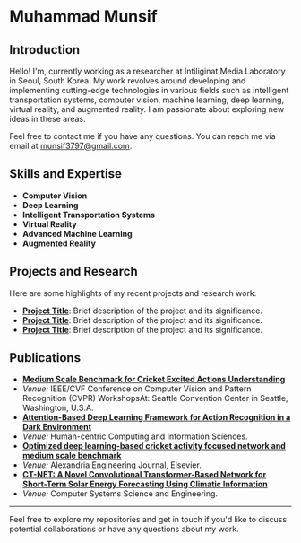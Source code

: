 # Muhammad Munsif

## Introduction
Hello! I'm, currently working as a researcher at Intiliginat Media Laboratory in Seoul, South Korea. My work revolves around developing and implementing cutting-edge technologies in various fields such as intelligent transportation systems, computer vision, machine learning, deep learning, virtual reality, and augmented reality. I am passionate about exploring new ideas in these areas.

Feel free to contact me if you have any questions. You can reach me via email at [munsif3797@gmail.com](mailto:munsif3797@gmail.com).

## Skills and Expertise
- **Computer Vision**
- **Deep Learning**
- **Intelligent Transportation Systems**
- **Virtual Reality**
- **Advanced Machine Learning**
- **Augmented Reality**

## Projects and Research
Here are some highlights of my recent projects and research work:
- **[Project Title](#)**: Brief description of the project and its significance.
- **[Project Title](#)**: Brief description of the project and its significance.
- **[Project Title](#)**: Brief description of the project and its significance.

## Publications
- **[Medium Scale Benchmark for Cricket Excited Actions Understanding](https://openaccess.thecvf.com/content/CVPR2024W/CVsports/html/Hussain_Medium_Scale_Benchmark_for_Cricket_Excited_Actions_Understanding_CVPRW_2024_paper.html)**
- *Venue:* IEEE/CVF Conference on Computer Vision and Pattern Recognition (CVPR) WorkshopsAt: Seattle Convention Center in Seattle, Washington, U.S.A.
- **[Attention-Based Deep Learning Framework for Action Recognition in a Dark Environment](https://hcisj.com/articles/?HCIS202414004)**
- *Venue:* Human-centric Computing and Information Sciences.
- **[Optimized deep learning-based cricket activity focused network and medium scale benchmark](https://www.sciencedirect.com/science/article/pii/S1110016823003368?via%3Dihub)**
- *Venue:* Alexandria Engineering Journal, Elsevier.
- **[CT-NET: A Novel Convolutional Transformer-Based Network for Short-Term Solar Energy Forecasting Using Climatic Information](https://www.techscience.com/csse/v47n2/53634)**
- *Venue:* Computer Systems Science and Engineering.
---

Feel free to explore my repositories and get in touch if you'd like to discuss potential collaborations or have any questions about my work.

